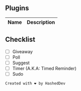 ## Plugins
| Name            | Description        |
| --------------- |:------------------:|


## Checklist
- [ ] Giveaway
- [ ] Poll
- [ ] Suggest
- [ ] Timer (A.K.A: Timed Reminder)
- [ ] Sudo

`Created with ❤️ by HashedDev`
